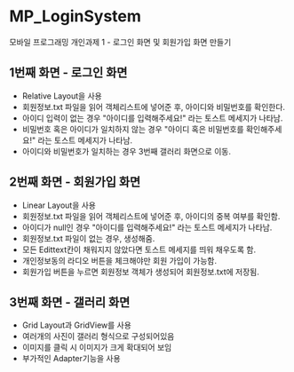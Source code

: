 # MP_LoginSystem
모바일 프로그래밍 개인과제 1 - 로그인 화면 및 회원가입 화면 만들기 

## 1번째 화면 - 로그인 화면 
- Relative Layout을 사용 
- 회원정보.txt 파일을 읽어 객체리스트에 넣어준 후, 아이디와 비밀번호를 확인한다.
- 아이디 입력이 없는 경우 "아이디를 입력해주세요!" 라는 토스트 메세지가 나타남.
- 비밀번호 혹은 아이디가 일치하지 않는 경우 "아이디 혹은 비밀번호를 확인해주세요!" 라는 토스트 메세지가 나타남.
- 아이디와 비밀번호가 일치하는 경우 3번째 갤러리 화면으로 이동.

## 2번째 화면 - 회원가입 화면 
- Linear Layout을 사용
- 회원정보.txt 파일을 읽어 객체리스트에 넣어준 후, 아이디의 중복 여부를 확인함.
- 아이디가 null인 경우 "아이디를 입력해주세요!" 라는 토스트 메세지가 나타남.
- 회원정보.txt 파일이 없는 경우, 생성해줌.
- 모든 Edittext칸이 채워지지 않았다면 토스트 메세지를 띄워 채우도록 함.
- 개인정보동의 라디오 버튼을 체크해야만 회원 가입이 가능함.
- 회원가입 버튼을 누르면 회원정보 객체가 생성되어 회원정보.txt에 저장됨.

## 3번째 화면 - 갤러리 화면 
- Grid Layout과 GridView를 사용 
- 여러개의 사진이 갤러리 형식으로 구성되어있음
- 이미지를 클릭 시 이미지가 크게 확대되어 보임
- 부가적인 Adapter기능을 사용
